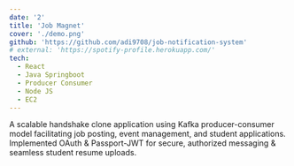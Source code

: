 ```yaml
---
date: '2'
title: 'Job Magnet'
cover: './demo.png'
github: 'https://github.com/adi9708/job-notification-system'
# external: 'https://spotify-profile.herokuapp.com/'
tech:
  - React
  - Java Springboot
  - Producer Consumer
  - Node JS
  - EC2
---
```


A scalable handshake clone application using Kafka producer-consumer model facilitating job posting, event management, and student applications. Implemented OAuth & Passport-JWT for secure, authorized messaging & seamless student resume uploads.
